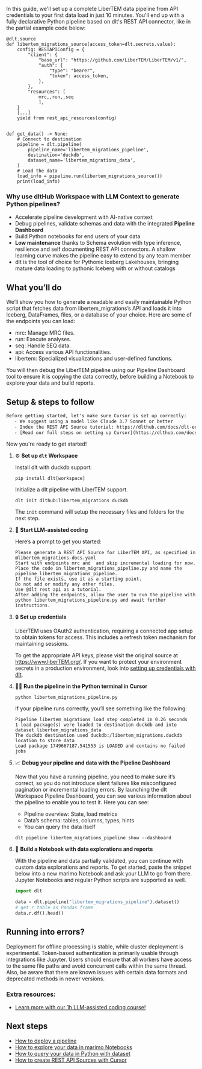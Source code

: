 In this guide, we'll set up a complete LiberTEM data pipeline from API credentials to your first data load in just 10 minutes. You'll end up with a fully declarative Python pipeline based on dlt's REST API connector, like in the partial example code below:

```python-outcome
@dlt.source
def libertem_migrations_source(access_token=dlt.secrets.value):
    config: RESTAPIConfig = {
        "client": {
            "base_url": "https://github.com/LiberTEM/LiberTEM/v1/",
            "auth": {
                "type": "bearer",
                "token": access_token,
            },
        },
        "resources": [
            mrc,,run,,seq
            ],
    }
    [...]
    yield from rest_api_resources(config)


def get_data() -> None:
    # Connect to destination
    pipeline = dlt.pipeline(
        pipeline_name='libertem_migrations_pipeline',
        destination='duckdb',
        dataset_name='libertem_migrations_data', 
    )
    # Load the data
    load_info = pipeline.run(libertem_migrations_source())
    print(load_info) 
```

### Why use dltHub Workspace with LLM Context to generate Python pipelines?

- Accelerate pipeline development with AI-native context
- Debug pipelines, validate schemas and data with the integrated **Pipeline Dashboard**
- Build Python notebooks for end users of your data
- **Low maintenance** thanks to Schema evolution with type inference, resilience and self documenting REST API connectors. A shallow learning curve makes the pipeline easy to extend by any team member
- dlt is the tool of choice for Pythonic Iceberg Lakehouses, bringing mature data loading to pythonic Iceberg with or without catalogs

## What you’ll do

We’ll show you how to generate a readable and easily maintainable Python script that fetches data from libertem_migrations’s API and loads it into Iceberg, DataFrames, files, or a database of your choice. Here are some of the endpoints you can load:

- mrc: Manage MRC files.
- run: Execute analyses.
- seq: Handle SEQ data.
- api: Access various API functionalities.
- libertem: Specialized visualizations and user-defined functions.

You will then debug the LiberTEM pipeline using our Pipeline Dashboard tool to ensure it is copying the data correctly, before building a Notebook to explore your data and build reports.

## Setup & steps to follow

```default
Before getting started, let's make sure Cursor is set up correctly:
   - We suggest using a model like Claude 3.7 Sonnet or better
   - Index the REST API Source tutorial: https://dlthub.com/docs/dlt-ecosystem/verified-sources/rest_api/ and add it to context as **@dlt rest api**
   - [Read our full steps on setting up Cursor](https://dlthub.com/docs/dlt-ecosystem/llm-tooling/cursor-restapi#23-configuring-cursor-with-documentation)
```

Now you're ready to get started!

1. ⚙️ **Set up `dlt` Workspace**
    
    Install dlt with duckdb support:
    ```shell
    pip install dlt[workspace]
    ```

    Initialize a dlt pipeline with LiberTEM support.
    ```shell
    dlt init dlthub:libertem_migrations duckdb
    ```

    The `init` command will setup the necessary files and folders for the next step.
    
2. 🤠 **Start LLM-assisted coding**
    
    Here’s a prompt to get you started:
    
    ```prompt
    Please generate a REST API Source for LiberTEM API, as specified in @libertem_migrations-docs.yaml 
    Start with endpoints mrc and  and skip incremental loading for now. 
    Place the code in libertem_migrations_pipeline.py and name the pipeline libertem_migrations_pipeline. 
    If the file exists, use it as a starting point. 
    Do not add or modify any other files. 
    Use @dlt rest api as a tutorial. 
    After adding the endpoints, allow the user to run the pipeline with python libertem_migrations_pipeline.py and await further instructions.
    ```

    
3. 🔒 **Set up credentials** 
    
    LiberTEM uses OAuth2 authentication, requiring a connected app setup to obtain tokens for access. This includes a refresh token mechanism for maintaining sessions.
    
    To get the appropriate API keys, please visit the original source at https://www.liberTEM.org/.
    If you want to protect your environment secrets in a production environment, look into [setting up credentials with dlt](https://dlthub.com/docs/walkthroughs/add_credentials).
    
4. 🏃‍♀️ **Run the pipeline in the Python terminal in Cursor**
    
    ```shell
    python libertem_migrations_pipeline.py
    ```
    
    If your pipeline runs correctly, you’ll see something like the following:
    
    ```shell
    Pipeline libertem_migrations load step completed in 0.26 seconds
    1 load package(s) were loaded to destination duckdb and into dataset libertem_migrations_data
    The duckdb destination used duckdb:/libertem_migrations.duckdb location to store data
    Load package 1749667187.541553 is LOADED and contains no failed jobs
    ```
    
5. 📈 **Debug your pipeline and data with the Pipeline Dashboard**

    Now that you have a running pipeline, you need to make sure it’s correct, so you do not introduce silent failures like misconfigured pagination or incremental loading errors. By launching the dlt Workspace Pipeline Dashboard, you can see various information about the pipeline to enable you to test it. Here you can see:
    - Pipeline overview: State, load metrics
    - Data’s schema: tables, columns, types, hints
    - You can query the data itself
    
    ```shell
    dlt pipeline libertem_migrations_pipeline show --dashboard
    ```
    
6. 🐍 **Build a Notebook with data explorations and reports**

    With the pipeline and data partially validated, you can continue with custom data explorations and reports. To get started, paste the snippet below into a new marimo Notebook and ask your LLM to go from there. Jupyter Notebooks and regular Python scripts are supported as well.

    
    ```python
    import dlt

   data = dlt.pipeline("libertem_migrations_pipeline").dataset()
   # get r table as Pandas frame
   data.r.df().head()
    ```

## Running into errors?

Deployment for offline processing is stable, while cluster deployment is experimental. Token-based authentication is primarily usable through integrations like Jupyter. Users should ensure that all workers have access to the same file paths and avoid concurrent calls within the same thread. Also, be aware that there are known issues with certain data formats and deprecated methods in newer versions.

### Extra resources:

- [Learn more with our 1h LLM-assisted coding course!](https://www.youtube.com/watch?v=GGid70rnJuM)

## Next steps

- [How to deploy a pipeline](https://dlthub.com/docs/walkthroughs/deploy-a-pipeline)
- [How to explore your data in marimo Notebooks](https://dlthub.com/docs/general-usage/dataset-access/marimo)
- [How to query your data in Python with dataset](https://dlthub.com/docs/general-usage/dataset-access/dataset)
- [How to create REST API Sources with Cursor](https://dlthub.com/docs/dlt-ecosystem/llm-tooling/cursor-restapi)